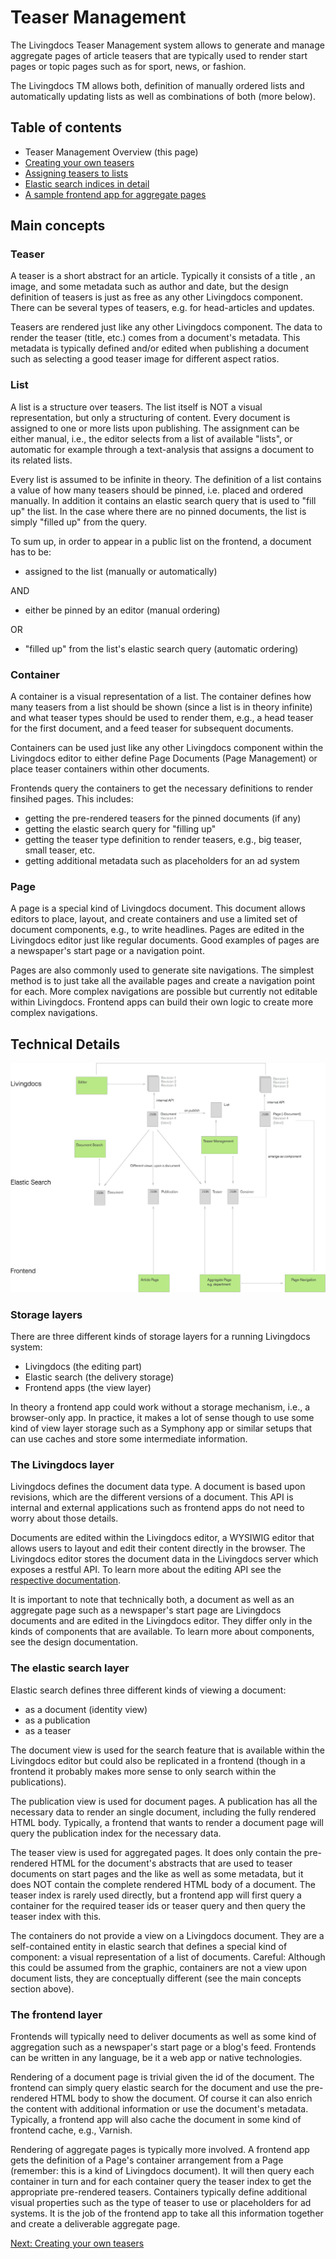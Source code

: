 # Teaser Management

The Livingdocs Teaser Management system allows to generate and manage aggregate pages of article teasers that are typically used to render start pages or topic pages such as for sport, news, or fashion.

The Livingdocs TM allows both, definition of manually ordered lists and automatically updating lists as well as combinations of both (more below).

## Table of contents

- Teaser Management Overview (this page)
- [Creating your own teasers](./teaser_definition.md)
- [Assigning teasers to lists](./teaser_assignment.md)
- [Elastic search indices in detail](./elastic_indices.md)
- [A sample frontend app for aggregate pages](./sample_app.md)

## Main concepts

### Teaser

A teaser is a short abstract for an article. Typically it consists of a title , an image, and some metadata such as author and date, but the design definition of teasers is just as free as any other Livingdocs component. There can be several types of teasers, e.g. for head-articles and updates.

Teasers are rendered just like any other Livingdocs component. The data to render the teaser (title, etc.) comes from a document's metadata. This metadata is typically defined and/or edited when publishing a document such as selecting a good teaser image for different aspect ratios.

### List

A list is a structure over teasers. The list itself is NOT a visual representation, but only a structuring of content. Every document is assigned to one or more lists upon publishing. The assignment can be either manual, i.e., the editor selects from a list of available "lists", or automatic for example through a text-analysis that assigns a document to its related lists.

Every list is assumed to be infinite in theory. The definition of a list contains a value of how many teasers should be pinned, i.e. placed and ordered manually. In addition it contains an elastic search query that is used to "fill up" the list. In the case where there are no pinned documents, the list is simply "filled up" from the query.

To sum up, in order to appear in a public list on the frontend, a document has to be:

- assigned to the list (manually or automatically)

AND

- either be pinned by an editor (manual ordering)

OR

- "filled up" from the list's elastic search query (automatic ordering)

### Container

A container is a visual representation of a list. The container defines how many teasers from a list should be shown (since a list is in theory infinite) and what teaser types should be used to render them, e.g., a head teaser for the first document, and a feed teaser for subsequent documents.

Containers can be used just like any other Livingdocs component within the Livingdocs editor to either define Page Documents (Page Management) or place teaser containers within other documents.

Frontends query the containers to get the necessary definitions to render finsihed pages. This includes:
- getting the pre-rendered teasers for the pinned documents (if any)
- getting the elastic search query for "filling up"
- getting the teaser type definition to render teasers, e.g., big teaser, small teaser, etc.
- getting additional metadata such as placeholders for an ad system

### Page

A page is a special kind of Livingdocs document. This document allows editors to place, layout, and create containers and use a limited set of document components, e.g., to write headlines. Pages are edited in the Livingdocs editor just like regular documents. Good examples of pages are a newspaper's start page or a navigation point.

Pages are also commonly used to generate site navigations. The simplest method is to just take all the available pages and create a navigation point for each. More complex navigations are possible but currently not editable within Livingdocs. Frontend apps can build their own logic to create more complex navigations.

## Technical Details

![Teaser Management Overview](./overview.png)

### Storage layers

There are three different kinds of storage layers for a running Livingdocs system:
- Livingdocs (the editing part)
- Elastic search (the delivery storage)
- Frontend apps (the view layer)

In theory a frontend app could work without a storage mechanism, i.e., a browser-only app. In practice, it makes a lot of sense though to use some kind of view layer storage such as a Symphony app or similar setups that can use caches and store some intermediate information.

### The Livingdocs layer

Livingdocs defines the document data type. A document is based upon revisions, which are the different versions of a document. This API is internal and external applications such as frontend apps do not need to worry about those details.

Documents are edited within the Livingdocs editor, a WYSIWIG editor that allows users to layout and edit their content directly in the browser. The Livingdocs editor stores the document data in the Livingdocs server which exposes a restful API. To learn more about the editing API see the [respective documentation](../server/home.md).

It is important to note that technically both, a document as well as an aggregate page such as a newspaper's start page are Livingdocs documents and are edited in the Livingdocs editor. They differ only in the kinds of components that are available. To learn more about components, see the design documentation.

### The elastic search layer

Elastic search defines three different kinds of viewing a document:
- as a document (identity view)
- as a publication
- as a teaser

The document view is used for the search feature that is available within the Livingdocs editor but could also be replicated in a frontend (though in a frontend it probably makes more sense to only search within the publications).

The publication view is used for document pages. A publication has all the necessary data to render an single document, including the fully rendered HTML body. Typically, a frontend that wants to render a document page will query the publication index for the necessary data.

The teaser view is used for aggregated pages. It does only contain the pre-rendered HTML for the document's abstracts that are used to teaser documents on start pages and the like as well as some metadata, but it does NOT contain the complete rendered HTML body of a document. The teaser index is rarely used directly, but a frontend app will first query a container for the required teaser ids or teaser query and then query the teaser index with this.

The containers do not provide a view on a Livingdocs document. They are a self-contained entity in elastic search that defines a special kind of component: a visual representation of a list of documents. Careful: Although this could be assumed from the graphic, containers are not a view upon document lists, they are conceptually different (see the main concepts section above).

### The frontend layer

Frontends will typically need to deliver documents as well as some kind of aggregation such as a newspaper's start page or a blog's feed. Frontends can be written in any language, be it a web app or native technologies.

Rendering of a document page is trivial given the id of the document. The frontend can simply query elastic search for the document and use the pre-rendered HTML body to show the document. Of course it can also enrich the content with additional information or use the document's metadata. Typically, a frontend app will also cache the document in some kind of frontend cache, e.g., Varnish.

Rendering of aggregate pages is typically more involved. A frontend app gets the definition of a Page's container arrangement from a Page (remember: this is a kind of Livingdocs document). It will then query each container in turn and for each container query the teaser index to get the appropriate pre-rendered teasers. Containers typically define additional visual properties such as the type of teaser to use or placeholders for ad systems. It is the job of the frontend app to take all this information together and create a deliverable aggregate page.

[Next: Creating your own teasers](./teaser_definition.md)
